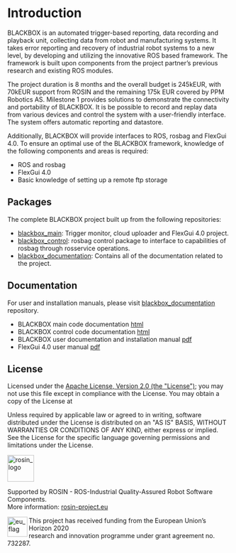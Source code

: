 # Introduction

BLACKBOX is an automated trigger-based reporting, data recording and playback unit, collecting data from robot and manufacturing systems. It takes error reporting and recovery of industrial robot systems to a new level, by developing and utilizing the innovative ROS based framework. The framework is built upon components from the project partner’s previous research and existing ROS modules. 

The project duration is 8 months and the overall budget is 245kEUR, with 70kEUR support from ROSIN and the remaining 175k EUR covered by PPM Robotics AS. Milestone 1 provides  solutions to demonstrate the connectivity and portability of BLACKBOX. It is be possible to record and replay data from various devices and control the system with a user-friendly interface. The system offers automatic reporting and datastore.

Additionally, BLACKBOX will provide interfaces to ROS, rosbag and FlexGui 4.0. To ensure an optimal use of the BLACKBOX framework, knowledge of the following components and areas is required:
- ROS and rosbag
- FlexGui 4.0
- Basic knowledge of setting up a remote ftp storage
 
## Packages

The complete BLACKBOX project built up from the following repositories:
- [blackbox_main](https://github.com/PPM-Robotics-AS/blackbox_main): Trigger monitor, cloud uploader and FlexGui 4.0 project.
- [blackbox_control](https://github.com/PPM-Robotics-AS/blackbox_control): rosbag control package to interface to capabilities of rosbag through rosservice operations.
- [blackbox_documentation](https://github.com/PPM-Robotics-AS/blackbox_documentation): Contains all of the documentation related to the project.

## Documentation

For user and installation manuals, please visit [blackbox_documentation](https://github.com/PPM-Robotics-AS/blackbox_documentation) repository.
- BLACKBOX main code documentation [html](https://github.com/PPM-Robotics-AS/blackbox_documentation/main)
- BLACKBOX control code documentation [html](https://github.com/PPM-Robotics-AS/blackbox_documentation/control)
- BLACKBOX user documentation and installation manual [pdf](https://github.com/PPM-Robotics-AS/blackbox_documentation/raw/master/BlackBox%20User%20Manual.pdf)
- FlexGui 4.0 user manual [pdf](https://github.com/PPM-Robotics-AS/blackbox_documentation/raw/master/FlexGui%20User%20Documentation.pdf)

## License

Licensed under the [Apache License, Version 2.0 (the "License")](http://www.apache.org/licenses/LICENSE-2.0);
you may not use this file except in compliance with the License.
You may obtain a copy of the License at

Unless required by applicable law or agreed to in writing, software
distributed under the License is distributed on an "AS IS" BASIS,
WITHOUT WARRANTIES OR CONDITIONS OF ANY KIND, either express or implied.
See the License for the specific language governing permissions and
limitations under the License.

<a href="http://rosin-project.eu">
  <img src="http://rosin-project.eu/wp-content/uploads/rosin_ack_logo_wide.png" 
       alt="rosin_logo" height="60" >
</a></br>

Supported by ROSIN - ROS-Industrial Quality-Assured Robot Software Components.  
More information: <a href="http://rosin-project.eu">rosin-project.eu</a>

<img src="http://rosin-project.eu/wp-content/uploads/rosin_eu_flag.jpg" 
     alt="eu_flag" height="45" align="left" >  

This project has received funding from the European Union’s Horizon 2020  
research and innovation programme under grant agreement no. 732287. 